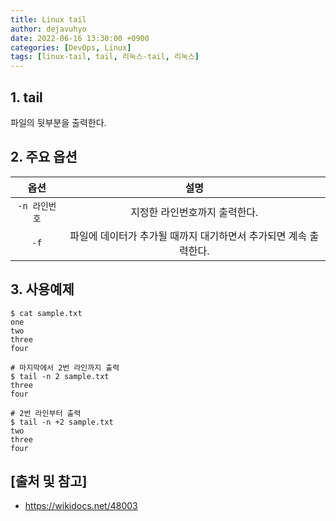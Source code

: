 ```yaml
---
title: Linux tail
author: dejavuhyo
date: 2022-06-16 13:30:00 +0900
categories: [DevOps, Linux]
tags: [linux-tail, tail, 리눅스-tail, 리눅스]
---
```


## 1. tail
파일의 뒷부분을 출력한다.

## 2. 주요 옵션

| 옵션 | 설명 |
|:-----:|:-----:|
| `-n 라인번호` | 지정한 라인번호까지 출력한다. |
| `-f` | 파일에 데이터가 추가될 때까지 대기하면서 추가되면 계속 출력한다. |

## 3. 사용예제

```shell
$ cat sample.txt
one
two
three
four

# 마지막에서 2번 라인까지 출력
$ tail -n 2 sample.txt
three
four

# 2번 라인부터 출력
$ tail -n +2 sample.txt
two
three
four
```

## [출처 및 참고]
* <https://wikidocs.net/48003>
